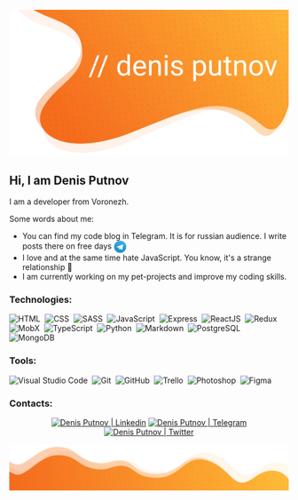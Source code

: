 ![Header image](./header.webp)

## Hi, I am Denis Putnov

I am a developer from Voronezh. 

Some words about me:
- You can find my code blog in Telegram. It is for russian audience. I write posts there on free days <a href="https://t.me/prog_way_blog"><img align="center" alt="Telegram Channel" width="22px" src="https://raw.githubusercontent.com/github/explore/80688e429a7d4ef2fca1e82350fe8e3517d3494d/topics/telegram/telegram.png" /></a>
- I love and at the same time hate JavaScript. You know, it's a strange relationship 🙂
- I am currently working on my pet-projects and improve my coding skills.


### Technologies:

![HTML](https://img.shields.io/badge/-HTML-FFFFFF?style=flat-square&logo=HTML5&logoColor=E34F26)&nbsp;
![CSS](https://img.shields.io/badge/-CSS-FFFFFF?style=flat-square&logo=CSS3&logoColor=1572B6)&nbsp;
![SASS](https://img.shields.io/badge/-SASS-FFFFFF?style=flat-square&logo=SASS)&nbsp;
![JavaScript](https://img.shields.io/badge/-JavaScript-FFFFFF?style=flat-square&logo=javascript)&nbsp;
![Express](https://img.shields.io/badge/-Express-FFFFFF?style=flat-square&logo=express&logoColor=000000)&nbsp;
![ReactJS](https://img.shields.io/badge/-ReactJS-FFFFFF?style=flat-square&logo=react)&nbsp;
![Redux](https://img.shields.io/badge/-Redux-FFFFFF?style=flat-square&logo=Redux&logoColor=31008D)&nbsp;
![MobX](https://img.shields.io/badge/-MobX-FFFFFF?style=flat-square&logo=mobx&logoColor=#CD672E)&nbsp;
![TypeScript](https://img.shields.io/badge/-TypeScript-FFFFFF?style=flat-square&logo=typescript)&nbsp;
![Python](https://img.shields.io/badge/-Python-FFFFFF?style=flat-square&logo=python)&nbsp;
![Markdown](https://img.shields.io/badge/-Markdown-FFFFFF?style=flat-square&logo=markdown&logoColor=000000)&nbsp;
![PostgreSQL](https://img.shields.io/badge/-PostgreSQL-FFFFFF?style=flat-square&logo=postgresql)&nbsp;
![MongoDB](https://img.shields.io/badge/-MongoDB-FFFFFF?style=flat-square&logo=mongodb)&nbsp;


### Tools:

![Visual Studio Code](https://img.shields.io/badge/-Visual%20Studio%20Code-FFFFFF?style=flat-square&logo=visual-studio-code&logoColor=007ACC)&nbsp;
![Git](https://img.shields.io/badge/-Git-FFFFFF?style=flat-square&logo=git)&nbsp;
![GitHub](https://img.shields.io/badge/-GitHub-FFFFFF?style=flat-square&logo=github&logoColor=000000)&nbsp;
![Trello](https://img.shields.io/badge/-Trello-FFFFFF?style=flat-square&logo=Trello&logoColor=0079BF)&nbsp;
![Photoshop](https://img.shields.io/badge/-Photoshop-FFFFFF?style=flat-square&logo=adobe-photoshop)&nbsp;
![Figma](https://img.shields.io/badge/-Figma-FFFFFF?style=flat-square&logo=figma)&nbsp;

### Contacts: 
<p align="center">
  <a href="https://www.linkedin.com/in/grnbows/"><img width="30px" src="https://simpleicons.org/icons/linkedin.svg" alt="Denis Putnov | Linkedin"/></a>
  <a href="https://t.me/grnbows"><img width="30px" src="https://simpleicons.org/icons/telegram.svg" alt="Denis Putnov | Telegram"/></a>
  <a href="https://twitter.com/grnbows"><img width="30px" src="https://simpleicons.org/icons/twitter.svg" alt="Denis Putnov | Twitter"/></a>
</p>

![footer image](./footer.webp)
